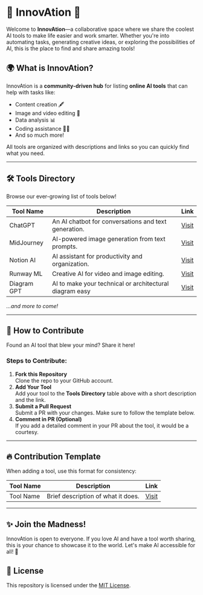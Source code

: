 # 🚀 InnovAtion 🌟  

Welcome to **InnovAtion**—a collaborative space where we share the coolest AI tools to make life easier and work smarter. Whether you're into automating tasks, generating creative ideas, or exploring the possibilities of AI, this is the place to find and share amazing tools!  

## 🌍 What is InnovAtion?  
InnovAtion is a **community-driven hub** for listing **online AI tools** that can help with tasks like:  
- Content creation 🖋️  
- Image and video editing 🎥  
- Data analysis 📊  
- Coding assistance 👨‍💻  
- And so much more!  

All tools are organized with descriptions and links so you can quickly find what you need.

---

## 🛠️ Tools Directory  
Browse our ever-growing list of tools below!  

| **Tool Name**         | **Description**                                       | **Link**               |  
|------------------------|-------------------------------------------------------|------------------------|  
| ChatGPT               | An AI chatbot for conversations and text generation. | [Visit](https://chat.openai.com/) |  
| MidJourney            | AI-powered image generation from text prompts.       | [Visit](https://www.midjourney.com/) |  
| Notion AI            | AI assistant for productivity and organization.       | [Visit](https://www.notion.so/) |  
| Runway ML            | Creative AI for video and image editing.              | [Visit](https://runwayml.com/) |  
| Diagram GPT            | AI to make your technical or architectural diagram easy               | [Visit](https://www.eraser.io/diagramgpt) |  

*...and more to come!*

---

## 🤝 How to Contribute  
Found an AI tool that blew your mind? Share it here!  

### Steps to Contribute:  
1. **Fork this Repository**  
   Clone the repo to your GitHub account.  
2. **Add Your Tool**  
   Add your tool to the **Tools Directory** table above with a short description and the link.  
3. **Submit a Pull Request**  
   Submit a PR with your changes. Make sure to follow the template below.
4. **Comment in PR (Optional)**  
  If you add a detailed comment in your PR about the tool, it would be a courtesy.


---

## 🔥 Contribution Template  
When adding a tool, use this format for consistency:  

| **Tool Name** | **Description** | **Link** |  
|---------------|-----------------|----------|  
| Tool Name     | Brief description of what it does. | [Visit](URL) |

---

## ✨ Join the Madness!  
InnovAtion is open to everyone. If you love AI and have a tool worth sharing, this is your chance to showcase it to the world. Let's make AI accessible for all! 🌟  

## 📜 License  
This repository is licensed under the [MIT License](LICENSE).

